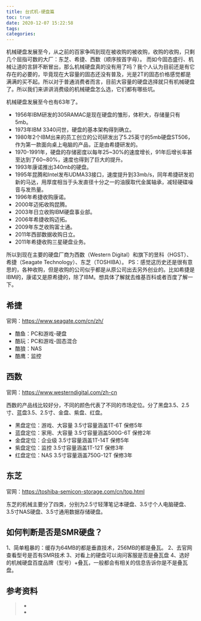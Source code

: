 ```yaml
---
title: 台式机-硬盘篇
toc: true
date: 2020-12-07 15:22:58
tags:
categories:
---
```


机械硬盘发展至今，从之前的百家争鸣到现在被收购的被收购，收购的收购，只剩几个屈指可数的大厂：东芝、希捷、西数（顺序按首字母）。
而如今固态盛行、机械让道的言辞不断冒出，那么机械硬盘真的没有用了吗？我个人认为目前还是有它存在的必要的，毕竟现在大容量的固态还没有普及，光是2T的固态价格感觉都是满满的买不起。所以对于普通消费者而言，目前大容量的硬盘选择就只有机械硬盘了。所以我们来讲讲消费级的机械硬盘怎么选，它们都有哪些坑。

机械硬盘发展至今也有63年了。
- 1956年IBM研发的305RAMAC是现在硬盘的雏形，体积大，存储量只有5mb。
- 1973年IBM 3340问世，硬盘的基本架构得到确立。
- 1980年2个IBM出来的员工创立的公司研发出了5.25英寸的5mb硬盘ST506，作为第一款面向桌上电脑的产品，正是由希捷研发的。
- 1970-1991年，硬盘的存储密度以每年25~30%的速度增长，91年后增长率甚至达到了60~80%，速度也得到了巨大的提升。
- 1993年康诺推出340mb的硬盘。
- 1995年昆腾和Intel发布UDMA33接口，速度提升到33mb/s，同年希捷研发初新的马达，用厚度相当于头发直径十分之一的油膜取代金属轴承，减轻硬碟噪音与发热量。
- 1996年希捷收购康诺。
- 2000年迈拓收购昆腾。
- 2003年日立收购IBM硬盘事业部。
- 2006年希捷收购迈拓。
- 2009年东芝收购富士通。
- 2011年西部数据收购日立。
- 2011年希捷收购三星硬盘业务。

所以到现在主要的硬盘厂商为西数（Western Digital）和旗下的昱科（HGST）、希捷（Seagate Technology）、东芝（TOSHIBA）。
PS：感觉这历史还是很有意思的，各种收购，但是收购的公司似乎都是从原公司出去另外创业的。比如希捷是IBM的，康诺又是原希捷的，除了IBM。想具体了解就去维基百科或者百度了解一下。

## 希捷
官网：https://www.seagate.com/cn/zh/

- 酷鱼：PC和游戏-硬盘
- 酷玩：PC和游戏-固态混合
- 酷狼：NAS
- 酷鹰：监控

## 西数
官网：https://www.westerndigital.com/zh-cn

西数的产品线比较好分，不同的颜色代表了不同的市场定位。分了黑盘3.5、2.5寸、蓝盘3.5、2.5寸、金盘、紫盘、红盘。
- 黑盘定位：游戏、大容量 3.5寸容量涵盖1T-6T 保修5年
- 蓝盘定位：家用、大容量 3.5寸容量涵盖500G-6T 保修2年
- 金盘定位：企业级 3.5寸容量涵盖1T-14T 保修5年
- 紫盘定位：监控 3.5寸容量涵盖1T-12T 保修3年
- 红盘定位：NAS 3.5寸容量涵盖750G-12T 保修3年

## 东芝
官网：https://toshiba-semicon-storage.com/cn/top.html

东芝的机械主要分了四类，分别为2.5寸轻薄笔记本硬盘、3.5寸个人电脑硬盘、3.5寸NAS硬盘、3.5寸通用数据存储硬盘。

## 如何判断是否是SMR硬盘？
1、简单粗暴的：缓存为64MB的都是垂直技术，256MB的都是叠瓦。
2、去官网查看型号是否有SMR技术
3、对看上的硬盘可以询问客服是否是叠瓦盘
4、选好的机械硬盘百度品牌（型号）+叠瓦，一般都会有相关的信息告诉你是不是叠瓦盘。

## 参考资料
> - []()
> - []()
